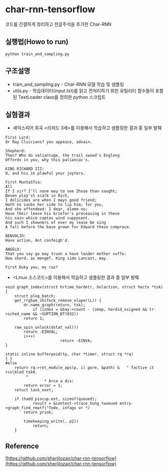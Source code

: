 # char-rnn-tensorflow
코드를 간결하게 정리하고 한글주석을 추가한 Char-RNN

## 실행법(Howo to run)
```
python train_and_sampling.py
```

## 구조설명
- train_and_sampling.py - Char-RNN 모델 학습 및 샘플링
- utils.py - 학습데이터(input.txt)를 읽고 전처리하기 위한 유틸리티 함수들이 포함된 TextLoader class를 정의한 python 스크립트 

## 실혐결과
- 셰익스피어 희곡 <리처드 3세>를 이용해서 학습하고 샘플링한 결과 중 일부 발췌
```
First Lord:
Or Ray Cluicians? you appeace, advain.

Shepherd:
Then? Who do valiantage, the trail swoed's Englong
Offords in you, why this paliancac's.

KING RICHARD III:
O, and his in plawful your joyters.

First MuntaSTsa:
All
If I sir? I'll none may to see Zhose than saught;
Beven play'st scalk in Rich,
I dolicides are when I mays good friend;
Hath no sunbs her side to lip him; for you,
And she offendeed: I dear, alome no;
Have their leave his briefer's proceasing in these
his sain whice captas wind supposent.
And such I showners of ever my lease be sing
A fall before the base grown for Edward these comprace.

BENVOLIO:
Have action, Ant confeigh'd.

ANGELO:
That you say go may truon a have lender mother suffe:
How shord, as mengef, King side Lancast, may.

First Duky you, my raz?
```

- <Linux 소스코드>를 이용해서 학습하고 샘플링한 결과 중 일부 발췌
```
void graph_index(struct hrtime_hardetr, bolaction, struct hectx *tsk)
{
    struct plog_batch;
    get_rrgbum_shifock_remove_elaper(L)) {
        dr.name_graph(return, tsk);
            if (index = &bay->count - (smap, hardid_usigned && tr->sched_name && ~SUPTION_BT(032))
        return 1;

    raw_spin_unlock(dstat_val)))
        return -EINVAL;
        i+++)
                        return -EINVA;
}

static inline bufferpoid(tp, char *timer, struct rq *rq)
{ }
#else
    return rq->ret_module_aps(p, i) gore, &path) &   " factive it rcu\bled tsk0.
         *
                 * Arce a dis:
        return error = 1;
    retuct task_next;

    if (hadd_piocup.ext, sizeof(queued);
            result = &context->trace_hung_twueued entry->graph_find_rmatf("Tode, infags or */
        return prink;

        timekeeping_write(, p2))
            return;
    }
```


## Reference
[https://github.com/sherjilozair/char-rnn-tensorflow](https://github.com/sherjilozair/char-rnn-tensorflow)
